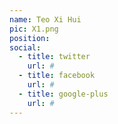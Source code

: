 ```yaml
---
name: Teo Xi Hui
pic: X1.png
position: 
social:
  - title: twitter
    url: #
  - title: facebook
    url: #
  - title: google-plus
    url: #
---
```


